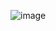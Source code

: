 ![image](https://github.com/nvmarzakov/SoftUni-HTML-and-CSS/assets/114495254/09212d2a-06ad-4621-b8e4-f9ed36bc96fa)
